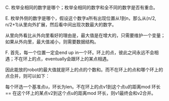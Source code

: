 C. 枚举全相同的数字是哪个；枚举全相同的数字和全不同的数字是否有重合。

E. 枚举外侧的数字是哪个，假设这个数字a所有出现位置从1到n，那么从(n/2, n/2+1)从里向外扩展，然后看中间出现次数最大的数字。

   从里向外看比从外向里看好的理由是，最大值是在增大的，只需要维护一个变量；如果从外向里，最大值减小，则需要数据结构。

F. 首先，每一个位置一定会end up in一个环。环上的点，彼此之间永远不会相遇；不在环上的点，eventually会跟环上的某点相遇。

   因此能放的robot的最大值就是环上的点的个数和。而不在环上的点和哪个环上的点合并，则可以如下：
   
   每个环选一个基准点u，环长为len。不在环上的点v1到这个点u的距离mod 环长 == 在这个环上的某点v2到这个点u的距离mod 环长，则v1最终会和v2合并。
